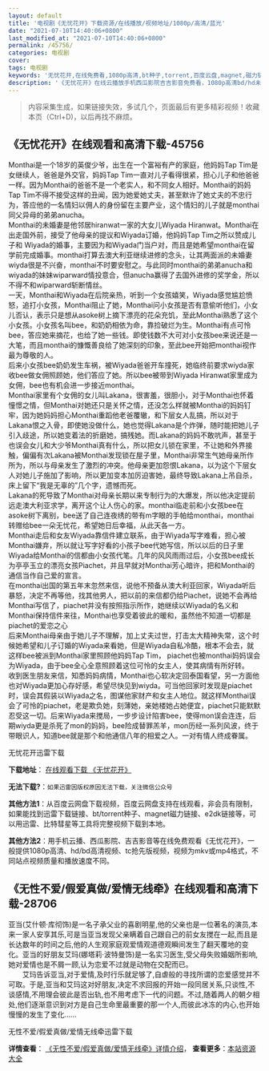 ```yaml
---
layout: default
title: '电视剧《无忧花开》下载资源/在线播放/视频地址/1080p/高清/蓝光'
date: "2021-07-10T14:40:06+0800"
last_modified_at: "2021-07-10T14:40:06+0800"
permalink: /45756/
categories: 电视剧
cover:
tags: 电视剧
keywords: '无忧花开,在线免费看,1080p高清,bt种子,torrent,百度云盘,magnet,磁力链,迅雷下载资源'
description: '《无忧花开》在线云播放手机西瓜影院吉吉影音免费看，1080p高清bd/hd未删减完整版和tc抢先枪版，mkv/mp4格式，附带bt/torrent种子、magnet/磁力链、百度云盘、网盘资源迅雷下载链接'
---
```


>内容采集生成，如果链接失效，多试几个，页面最后有更多精彩视频！收藏本页（Ctrl+D)，以后再找不麻烦。


## 《无忧花开》在线观看和高清下载-45756

Monthai是一个18岁的英俊少爷，出生在一个富裕有产的家庭，他妈妈Tap Tim是女继续人，爸爸是外交官，妈妈Tap Tim一直对儿子看得很紧，担心儿子和他爸爸一样。因为Monthai的爸爸不是一个老实人，和不同女人相好。Monthai的妈妈Tap Tim不得不接受这样的丑闻，因为她爱她丈夫，甚至默许了她丈夫的不忠行为，答应他的一名情妇以佣人的身份留在主要产业，这个情妇的儿子就是monthai同父异母的弟弟anucha。<br />Monthai的未婚妻是他邻居hiranwat一家的大女儿Wiyada Hiranwat。Monthai在出走国外前，接受了他母亲的提议和Wiyada订婚，他妈妈Tap Tim之所以赞成儿子和 Wiyada的婚事，主要因为和Wiyada门当户对，而且是她希望monthai在留学前完成婚事。monthai打算去澳大利亚继续进修的念头，让其两面派的未婚妻wiyda很是不兴奋，monthai不时要安慰之。与此同时monthai的弟弟anucha和wiyada的妹妹wiparward情投意合，但anucha赢得了去国外进修的奖学金，所以不得不和wiparward斩断情丝。<br />一天，Monthai和Wiyada在后院亲热，听到一个女孩嬉笑，Wiyada感觉尴尬愤怒，追打小女孩，Monthai阻止了她，Monthai问小女孩是否有意偷听他们，小女儿否认，表示只是想从asoke树上摘下漂亮的花朵充饥，至此Monthai熟悉了这个小女孩。小女孩名叫bee，和奶奶相依为命，靠捡破烂为生。Monthai有点可怜bee，答应她来摘花，也给了她一些钱。即使钱数不大可对小女孩bee来说还是一大笔，而且monthai的慷慨善良给了她深刻的印象，至此bee开始把monthai视作最为尊敬的人。<br />后来小女孩bee奶奶发生车祸，被Wiyada爸爸开车撞死，她临终前要求wiyda家收bee做女佣照顾她，他们答应了她。所以bee被带到Wiyada Hiranwat家里成为女佣，bee也有机会进一步接近monthai。<br />Monthai家里有个女佣的女儿叫Lakana，很害羞，很胆小，对于Monthai也怀着憧憬之情，但Monthai对她还只是关怀之情，还没怎么样就被Monthai的妈妈钉牢，因为她妈妈担心Monthai重蹈他老爸覆辙，和下层女人乱搞，所以对于Lakana恨之入骨，即使她没做什么，她也觉得Lakana是个炸弹，随时能把她儿子引入歧途，所以她变着法的折磨她，搞残她。而Lakana的妈妈不敢吭声，甚至于也误会女儿和大少爷Monthai真有什么，所以把女儿锁在家里，不让她和外界接触，偏偏有次Lakana被Monthai发现锁在屋子里，Monthai非常生气她母亲所作所为，所以与母亲发生了激烈的冲突。他母亲更加怨恨Lakana，以为这个下层女人对她儿子施加了影响，所以更加变本加厉迫害她，最终导致Lakana上吊自杀，床上留下&ldquo;我是无辜的&rdquo;几个字，遗憾而死。<br />Lakana的死导致了Monthai对母亲长期以来专制行为的大爆发，所以他决定提前远走澳大利亚求学，离开这个让人伤心的家。monthai临走前和小女孩bee在asoke树下离别，bee送了自己连夜绣的带有m字眼的手帕给monthai，monthai转赠给bee一朵无忧花，希望她日后幸福，从此天各一方。<br />Monthai走后和女友Wiyada靠信件建立联系，由于Wiyada写字难看，担心被Monthai嫌弃，所以就让写字好看的小孩子bee代她写信，所以以后的日子里Wiyada给Monthai的信都由小女孩代笔。几年的风风雨雨过后，小女孩bee成长为亭亭玉立的漂亮女孩Piachet，并且早就对Monthai芳心暗许，把和Monthai的通信当作自己爱的宣言。<br />在monthai出国的第五年末忽然来信，说他不预备从澳大利亚回家，Wiyada听后暴怒，决定不再等他，找其他男人，把以前的来信都仍给Piachet，说她不会再给Monthai写信了，piachet并没有按照指示所作，她继续以Wiyada的名义和Monthai保持信件来往，Monthai也享受着彼此的暖和，虽然他不知道一切都是piachet的爱恋之心<br />后来Monthai母亲由于她儿子不理解，加上丈夫过世，打击太大精神失常，这个时候她希望和儿子订婚的Wiyada来看她，但是Wiyada自私冷酷，根本不会去，就这样bee被派到Monthai家里照顾他妈妈Tap Tim， piachet也被monthai妈妈误会为Wiyada，由于bee全心全意照顾着这位可怜的女主人，使其病情有所好转。<br />收到医生朋友来信，知悉妈妈病情，Monthai也心软决定回泰国看望，另一方面他也对Wiyada更加心存好感，希望尽快见到wiyda。可当他回家时发现是piachet时，误会其假装以Wiyada之名，图谋他家财产和女主人地位。就这样Monthai误会了可怜的piachet，老是欺负她，刻薄她，亲她楼她占她便宜，piachet只能默默忍受这一切。后来Wiyada来搅局，一步步设计陷害bee，使得mon误会连连，后期wiyda更是杀死了mon的妈妈，bee险成替罪羔羊，mon历经一系列风波，终于带眼识人，知道bee就是那个和他通信八年的相爱之人。一对有情人终成眷属。


无忧花开迅雷下载

**下载地址**： [在线观看下载 《无忧花开》](https://www.993dy.com//vod-detail-id-6333.html) 


**无法下载?**：`如果迅雷因版权原因无法下载，关注微信公众号 `

**其他方法1**：从百度云网盘下载视频，百度云网盘支持在线观看，非会员有限制，如果能找到迅雷下载链接、bt/torrent种子、magnet磁力链接、e2dk链接等，可以用迅雷、比特彗星等工具将完整视频下载到本地。

**其他方法2**：用手机云播、西瓜影院、吉吉影音等在线免费观看《无忧花开》，一般提供1080p高清、hd/bd高清视频、tc抢先版视频，视频为mkv或mp4格式，不同站点视频质量和播放速度不同。


## 《无性不爱/假爱真做/爱情无线牵》在线观看和高清下载-28706

亚当(艾什顿&middot;库彻饰)是一名子承父业的喜剧明星,他的父亲也是一位著名的演员,本来一家人安享其乐,可是当亚当发现父亲瞒着自己跟自己的前女友搅在一起,而且是长达数年的时间之后,他的人生观家庭观爱情观道德观瞬间发生了翻天覆地的变化。亚当的好朋友艾玛(娜塔莉&middot;波特曼饰)是一名实习医生,受父母失败婚姻所影响,她对爱情也是不屑一顾,认为恋爱不过就是动物在交配而已。<br />　　艾玛告诉亚当,对于爱情,及时行乐就足够了,自虐般的寻找所谓的恋爱感觉并不可取。于是,亚当和艾玛这对好朋友,决定不求回报的开始一段同居关系,只谈性,不谈感情,不用理会彼此是否出轨,也不用考虑下一代的问题。不过,随着两人的朝夕相处,他们逐渐意识到对方是自己生命里最重要的那一个人,而彼此冰冻的内心,也开始慢慢的发生了变化&hellip;…


无性不爱/假爱真做/爱情无线牵迅雷下载

**详情查看**： [《无性不爱/假爱真做/爱情无线牵》详情介绍](/movie/28706/)， **查看更多**：[本站资源大全](/movie/t/all/)

